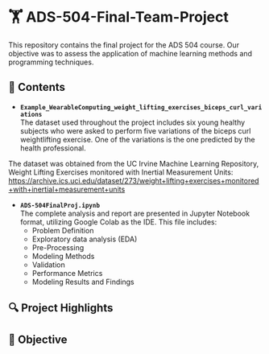 # 🏋 ADS-504-Final-Team-Project
This repository contains the final project for the ADS 504 course. Our objective was to assess the application of machine learning methods and programming techniques. 

## 📁 Contents

- **`Example_WearableComputing_weight_lifting_exercises_biceps_curl_variations`**  
The dataset used throughout the project includes six young healthy subjects who were asked to perform five variations of the biceps curl weightlifting exercise. One of the variations is the one predicted by the health professional.

The dataset was obtained from the UC Irvine Machine Learning Repository, Weight Lifting Exercises monitored with Inertial Measurement Units: https://archive.ics.uci.edu/dataset/273/weight+lifting+exercises+monitored+with+inertial+measurement+units

- **`ADS-504FinalProj.ipynb`**  
  The complete analysis and report are presented in Jupyter Notebook format, utilizing Google Colab as the IDE. This file includes:
  - Problem Definition
  - Exploratory data analysis (EDA)
  - Pre-Processing
  - Modeling Methods
  - Validation
  - Performance Metrics
  - Modeling Results and Findings

## 🔍 Project Highlights


## 📌 Objective

